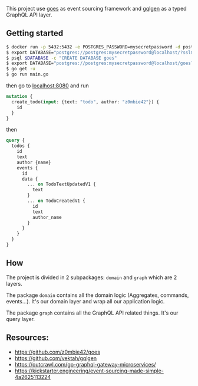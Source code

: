 This project use [goes](https://github.com/z0mbie42/goes) as event sourcing framework and [gqlgen](https://github.com/vektah/gqlgen) as a typed GraphQL API layer.

## Getting started

```bash
$ docker run -p 5432:5432 -e POSTGRES_PASSWORD=mysecretpassword -d postgres
$ export DATABASE="postgres://postgres:mysecretpassword@localhost/?sslmode=disable"
$ psql $DATABASE -c "CREATE DATABASE goes"
$ export DATABASE="postgres://postgres:mysecretpassword@localhost/goes?sslmode=disable"
$ go get -u
$ go run main.go
```

then go to [localhost:8080](http://localhost:8080) and run
```graphql
mutation {
  create_todo(input: {text: "todo", author: "z0mbie42"}) {
    id
  }
}
```
then
```graphql
query {
  todos {
    id
    text
    author {name}
    events {
      id
      data {
        ... on TodoTextUpdatedV1 {
          text
        }
        ... on TodoCreatedV1 {
          id
          text
          author_name
        }
      }
    }
  }
}
```


## How

The project is divided in 2 subpackages: `domain` and `graph` which are 2 layers.

The package `domain` contains all the domain logic (Aggregates, commands, events...). It's our domain layer and wrap all our application logic.

The package `graph` contains all the GraphQL API related things. It's our query layer.


## Resources:

* https://github.com/z0mbie42/goes
* https://github.com/vektah/gqlgen
* https://outcrawl.com/go-graphql-gateway-microservices/
* https://kickstarter.engineering/event-sourcing-made-simple-4a2625113224
